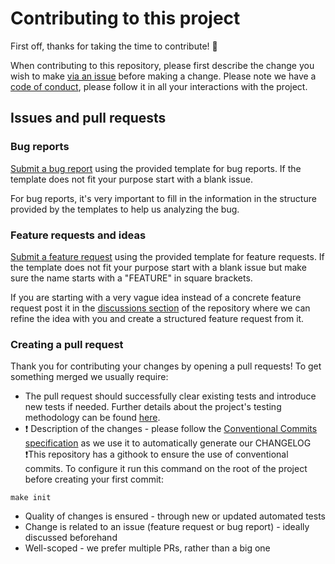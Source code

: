# Contributing to this project

First off, thanks for taking the time to contribute! 🎉

When contributing to this repository, please first describe the change you wish to make [via an issue](https://github.com/cardano-foundation/cf-identity-wallet/issues/new) before making a change.
Please note we have a [code of conduct](CODE_OF_CONDUCT.md), please follow it in all your interactions with the project.

## Issues and pull requests

### Bug reports

[Submit a bug report](https://github.com/cardano-foundation/cf-identity-wallet/issues/new?assignees=&labels=&projects=&template=bug_report.md&title=%5BBUG%5D+) using the provided template for bug reports. If the template does not fit your purpose start with a blank issue.

For bug reports, it's very important to fill in the information in the structure provided by the templates to help us analyzing the bug.

### Feature requests and ideas

[Submit a feature request](https://github.com/cardano-foundation/cf-identity-wallet/issues/new?assignees=&labels=&projects=&template=feature_request.md&title=%5BFEATURE%5D+) using the provided template for feature requests. If the template does not fit your purpose start with a blank issue but make sure the name starts with a "FEATURE" in square brackets.

If you are starting with a very vague idea instead of a concrete feature request post it in the [discussions section](https://github.com/cardano-foundation/cf-identity-wallet/discussions) of the repository where we can refine the idea with you and create a structured feature request from it.

### Creating a pull request

Thank you for contributing your changes by opening a pull requests! To get something merged we usually require:

- The pull request should successfully clear existing tests and introduce new tests if needed. Further details about the project's testing methodology can be found [here](docs/Testing.md).
- ❗ Description of the changes - please follow the [Conventional Commits specification](https://www.conventionalcommits.org/en/v1.0.0/#specification) as we use it to automatically generate our CHANGELOG ❗This repository has a githook to ensure the use of conventional commits. To configure it run this command on the root of the project before creating your first commit:

```
make init
```

- Quality of changes is ensured - through new or updated automated tests
- Change is related to an issue (feature request or bug report) - ideally discussed beforehand
- Well-scoped - we prefer multiple PRs, rather than a big one